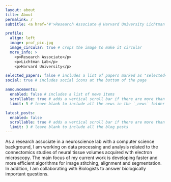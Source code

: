 ```yaml
---
layout: about
title: About
permalink: /
subtitle: <a href='#'>Research Associate @ Harvard University Lichtman Lab </a>

profile:
  align: left
  image: prof_pic.jpg
  image_circular: true # crops the image to make it circular
  more_info: >
    <p>Research Associate</p>
    <p>Lichtman Lab</p>
    <p>Harvard University</p>

selected_papers: false # includes a list of papers marked as "selected={true}"
social: true # includes social icons at the bottom of the page

announcements:
  enabled: false # includes a list of news items
  scrollable: true # adds a vertical scroll bar if there are more than 3 news items
  limit: 5 # leave blank to include all the news in the `_news` folder

latest_posts:
  enabled: false
  scrollable: true # adds a vertical scroll bar if there are more than 3 new posts items
  limit: 3 # leave blank to include all the blog posts
---
```


As a research associate in a neuroscience lab with a computer science background, I am working on data processing and analysis related to the connectomics studies of neural tissue volumes acquired with electron microscopy. The main focus of my current work is developing faster and more efficient algorithms for image stitching, alignment and segmentation. In addition, I am collaborating with Biologists to answer biologically important questions.
